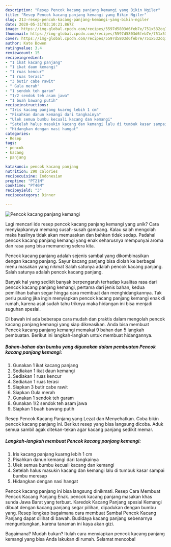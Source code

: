 ```yaml
---
description: "Resep Pencok kacang panjang kemangi yang Bikin Ngiler"
title: "Resep Pencok kacang panjang kemangi yang Bikin Ngiler"
slug: 213-resep-pencok-kacang-panjang-kemangi-yang-bikin-ngiler
date: 2020-05-31T03:10:21.867Z
image: https://img-global.cpcdn.com/recipes/5597d5803d6feb7e/751x532cq70/pencok-kacang-panjang-kemangi-foto-resep-utama.jpg
thumbnail: https://img-global.cpcdn.com/recipes/5597d5803d6feb7e/751x532cq70/pencok-kacang-panjang-kemangi-foto-resep-utama.jpg
cover: https://img-global.cpcdn.com/recipes/5597d5803d6feb7e/751x532cq70/pencok-kacang-panjang-kemangi-foto-resep-utama.jpg
author: Kate Bowen
ratingvalue: 3.4
reviewcount: 15
recipeingredient:
- "1 ikat kacang panjang"
- "1 ikat daun kemangi"
- "1 ruas kencur"
- "1 ruas terasi"
- "3 butir cabe rawit"
- " Gula merah"
- "1 sendok teh garam"
- "1/2 sendok teh asam jawa"
- "1 buah bawang putih"
recipeinstructions:
- "Iris kacang panjang kuarng lebih 1 cm"
- "Pisahkan danun kemangi dari tangkainya"
- "Ulek semua bumbu kecuali kacang dan kemangi"
- "Setelah halus masukin kacang dan kemangi lalu di tumbuk kasar sampai bumbu meresap"
- "Hidangkan dengan nasi hangat"
categories:
- Resep
tags:
- pencok
- kacang
- panjang

katakunci: pencok kacang panjang 
nutrition: 290 calories
recipecuisine: Indonesian
preptime: "PT21M"
cooktime: "PT46M"
recipeyield: "3"
recipecategory: Dinner

---
```



![Pencok kacang panjang kemangi](https://img-global.cpcdn.com/recipes/5597d5803d6feb7e/751x532cq70/pencok-kacang-panjang-kemangi-foto-resep-utama.jpg)

Lagi mencari ide resep pencok kacang panjang kemangi yang unik? Cara menyiapkannya memang susah-susah gampang. Kalau salah mengolah maka hasilnya tidak akan memuaskan dan bahkan tidak sedap. Padahal pencok kacang panjang kemangi yang enak seharusnya mempunyai aroma dan rasa yang bisa memancing selera kita.

Pencok kacang panjang adalah sejenis sambal yang dikombinasikan dengan kacang panjang. Sayur kacang panjang bisa diolah ke berbagai menu masakan yang nikmat Salah satunya adalah pencok kacang panjang. Salah satunya adalah pencok kacang panjang.

Banyak hal yang sedikit banyak berpengaruh terhadap kualitas rasa dari pencok kacang panjang kemangi, pertama dari jenis bahan, kedua pemilihan bahan segar hingga cara membuat dan menghidangkannya. Tak perlu pusing jika ingin menyiapkan pencok kacang panjang kemangi enak di rumah, karena asal sudah tahu triknya maka hidangan ini bisa menjadi suguhan spesial.


Di bawah ini ada beberapa cara mudah dan praktis dalam mengolah pencok kacang panjang kemangi yang siap dikreasikan. Anda bisa membuat Pencok kacang panjang kemangi memakai 9 bahan dan 5 langkah pembuatan. Berikut ini langkah-langkah untuk membuat hidangannya.

<!--inarticleads1-->

##### Bahan-bahan dan bumbu yang digunakan dalam pembuatan Pencok kacang panjang kemangi:

1. Gunakan 1 ikat kacang panjang
1. Sediakan 1 ikat daun kemangi
1. Sediakan 1 ruas kencur
1. Sediakan 1 ruas terasi
1. Siapkan 3 butir cabe rawit
1. Siapkan  Gula merah
1. Gunakan 1 sendok teh garam
1. Gunakan 1/2 sendok teh asam jawa
1. Siapkan 1 buah bawang putih


Resep Pencok Kacang Panjang yang Lezat dan Menyehatkan. Coba bikin pencok kacang panjang ini. Berikut resep yang bisa langsung dicoba. Aduk semua sambil agak ditekan-tekan agar kacang panjang sedikit memar. 

<!--inarticleads2-->

##### Langkah-langkah membuat Pencok kacang panjang kemangi:

1. Iris kacang panjang kuarng lebih 1 cm
1. Pisahkan danun kemangi dari tangkainya
1. Ulek semua bumbu kecuali kacang dan kemangi
1. Setelah halus masukin kacang dan kemangi lalu di tumbuk kasar sampai bumbu meresap
1. Hidangkan dengan nasi hangat


Pencok kacang panjang ini bisa langsung dinikmati. Resep Cara Membuat Pencok Kacang Panjang Enak. pencok kacang panjang masakan khas sunda Jawa Barat yang terbuat. Karedok Kacang Panjang spesial Kemangi dibuat dengan kacang panjang segar pilihan, dipadukan dengan bumbu yang. Resep lengkap bagaimana cara membuat Sambal Pencok Kacang Panjang dapat dilihat di bawah. Budidaya kacang panjang sebenarnya menguntungkan, karena tanaman ini kaya akan gizi. 

Bagaimana? Mudah bukan? Itulah cara menyiapkan pencok kacang panjang kemangi yang bisa Anda lakukan di rumah. Selamat mencoba!
